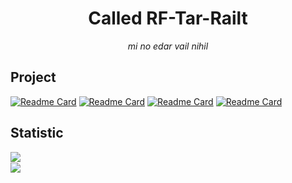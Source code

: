 <div align="center">
  
# Called RF-Tar-Railt
_mi no edar vail nihil_
  
</div>

## Project

<div align="left">

[![Readme Card](https://github-readme-stats.vercel.app/api/pin/?username=ArcletProject&repo=Alconna&theme=dracula&hide_border=true)](https://github.com/ArcletProject/Alconna)
  [![Readme Card](https://github-readme-stats.vercel.app/api/pin/?username=ArcletProject&repo=Edoves&theme=dracula&hide_border=true)](https://github.com/ArcletProject/Edoves)
[![Readme Card](https://github-readme-stats.vercel.app/api/pin/?username=RF-Tar-Railt&repo=Cesloi&theme=dracula&hide_border=true)](https://github.com/RF-Tar-Railt/Cesloi)
  [![Readme Card](https://github-readme-stats.vercel.app/api/pin/?username=RF-Tar-Railt&repo=RaianBot&theme=dracula&hide_border=true)](https://github.com/RF-Tar-Railt/RaianBot)

</div>

## Statistic

<a href=#>
  
  <img align="left" src="https://github-readme-stats.vercel.app/api?username=RF-Tar-Railt&show_icons=true&theme=dracula&hide_border=true">
  </br>
  <img align="left" src="https://github-readme-stats.vercel.app/api/wakatime?username=Tarrailt&layout=compact&theme=dracula&hide_border=true">
  
</a>
